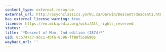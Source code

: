 ```yaml
---
content_type: external-resource
external_url: http://psychclassics.yorku.ca/Darwin/Descent/descent1.htm
has_external_license_warning: true
license: https://en.wikipedia.org/wiki/All_rights_reserved
status: ''
title: '*Descent of Man, 2nd edition (1874)*'
uid: 0c5747c7-9bc1-4bf6-8396-ff88f5586906
wayback_url: ''
---
```

